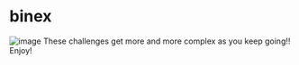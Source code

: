 # binex
![image](https://github.com/0xXyc/binex/assets/42036798/f824b862-4710-44bb-b8f8-0e7b302d7bc8)
These challenges get more and more complex as you keep going!! Enjoy!
